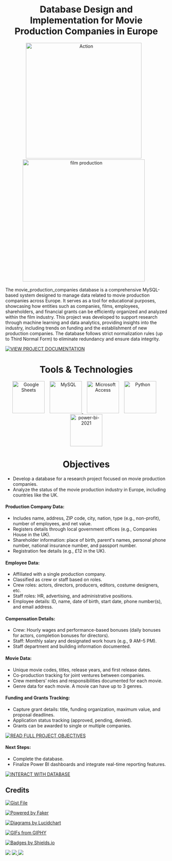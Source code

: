 <h1 align="center">Database Design and Implementation for Movie Production Companies in Europe</h1>


<p align="center">
  <img src="https://media1.giphy.com/media/v1.Y2lkPTc5MGI3NjExbGR2d3ZlYjc3cWxtaWE0NnNleDlnMG9xaGx4aXN6bHR3bHo2a2swMCZlcD12MV9pbnRlcm5hbF9naWZfYnlfaWQmY3Q9Zw/kxKdMAZO0N99S/giphy.gif" width="360" alt="Action" />
  &nbsp;&nbsp;&nbsp;
  <img src="https://media2.giphy.com/media/v1.Y2lkPTc5MGI3NjExd3Jsa2s3amJsdXdjeTQyYjk2ejJvNWdpdGF2dm1zbDQwMWl6dmczdiZlcD12MV9pbnRlcm5hbF9naWZfYnlfaWQmY3Q9Zw/Em9cyu8HJBmFSWCRPy/giphy.gif" width="380" alt="film production" />
  &nbsp;&nbsp;&nbsp;
</p>

The movie_production_companies database is a comprehensive MySQL-based system designed to manage data related to movie production companies across Europe. It serves as a tool for educational purposes, showcasing how entities such as companies, films, employees, shareholders, and financial grants can be efficiently organized and analyzed within the film industry. This project was developed to support research through machine learning and data analytics, providing insights into the industry, including trends on funding and the establishment of new production companies. The database follows strict normalization rules (up to Third Normal Form) to eliminate redundancy and ensure data integrity.

[![VIEW PROJECT DOCUMENTATION](https://img.shields.io/badge/VIEW%20PROJECT%20DOCUMENTATION-blue?style=for-the-badge&logo=readthedocs&logoColor=white)](https://sites.google.com/view/eu-film-db)


<h1 align="center">Tools & Technologies </h1> 

<p align="center">
  <img src="https://img.icons8.com/plasticine/100/google-sheets.png" width="100" alt="Google Sheets" />
  &nbsp;&nbsp;
  <a href="https://github.com/chik0di/eu-film-db/blob/master/DDL.sql" target="_blank" rel="noopener">
    <img src="https://cdn.jsdelivr.net/gh/devicons/devicon@latest/icons/mysql/mysql-original-wordmark.svg" width="100" alt="MySQL" />
  </a>
  &nbsp;&nbsp;
  <img src="https://img.icons8.com/color-glass/48/microsoft-access-2019.png" width="100" alt="Microsoft Access" />
  &nbsp;&nbsp;
  <img src="https://cdn.jsdelivr.net/gh/devicons/devicon/icons/python/python-original.svg" width="100" alt="Python" />
  &nbsp;&nbsp;
  <a href="https://app.powerbi.com/view?r=eyJrIjoiOTAxZjBiZDUtZDE1ZC00YzU2LWExODctOTU2MjFhM2ZiY2YyIiwidCI6IjFmZWExNGY1LTNjYjYtNGM1OC1hYjJiLWY4MGU3ZjQ1OWVkMSIsImMiOjh9" target="_blank" rel="noopener">
    <img width="100" src="https://img.icons8.com/fluency/48/power-bi-2021.png" alt="power-bi-2021"/>
  </a>
</p>




<h1 align="center">Objectives </h1> 

- Develop a database for a research project focused on movie production companies.
- Analyze the status of the movie production industry in Europe, including countries like the UK.

#### Production Company Data:
- Includes name, address, ZIP code, city, nation, type (e.g., non-profit), number of employees, and net value.
- Registers details through local government offices (e.g., Companies House in the UK).
- Shareholder information: place of birth, parent's names, personal phone number, national insurance number, and passport number.
- Registration fee details (e.g., £12 in the UK).

#### Employee Data:
- Affiliated with a single production company.
- Classified as crew or staff based on roles.
- Crew roles: actors, directors, producers, editors, costume designers, etc.
- Staff roles: HR, advertising, and administrative positions.
- Employee details: ID, name, date of birth, start date, phone number(s), and email address.

#### Compensation Details:
- Crew: Hourly wages and performance-based bonuses (daily bonuses for actors, completion bonuses for directors).
- Staff: Monthly salary and designated work hours (e.g., 9 AM–5 PM).
- Staff department and building information documented.

#### Movie Data:
- Unique movie codes, titles, release years, and first release dates.
- Co-production tracking for joint ventures between companies.
- Crew members’ roles and responsibilities documented for each movie.
- Genre data for each movie. A movie can have up to 3 genres. 

#### Funding and Grants Tracking:
- Capture grant details: title, funding organization, maximum value, and proposal deadlines.
- Application status tracking (approved, pending, denied).
- Grants can be awarded to single or multiple companies.


[![READ FULL PROJECT OBJECTIVES](https://img.shields.io/badge/READ%20FULL%20PROJECT%20OBJECTIVES-brown?style=for-the-badge&logo=storyblok&logoColor=white)](https://sites.google.com/view/eu-film-db/application-scenario?authuser=0)


#### Next Steps:
- Complete the database.
- Finalize Power BI dashboards and integrate real-time reporting features.


[![INTERACT WITH DATABASE](https://img.shields.io/badge/INTERACT%20WITH%20DATABASE-gold?style=for-the-badge&logo=database&logoColor=white)](https://app.powerbi.com/view?r=eyJrIjoiOTAxZjBiZDUtZDE1ZC00YzU2LWExODctOTU2MjFhM2ZiY2YyIiwidCI6IjFmZWExNGY1LTNjYjYtNGM1OC1hYjJiLWY4MGU3ZjQ1OWVkMSIsImMiOjh9)

## Credits 

[![Gist File](https://img.shields.io/badge/stevewithington-country%20and%20continent%20codes%20list.csv-brightgreen?style=for-the-badge&logo=github&logoColor=white)](https://gist.github.com/stevewithington/20a69c0b6d2ff846ea5d35e5fc47f26c)

[![Powered by Faker](https://img.shields.io/badge/Dummy%20Data-Faker-blueviolet?style=for-the-badge&logo=python&logoColor=white)](https://faker.readthedocs.io/)

[![Diagrams by Lucidchart](https://img.shields.io/badge/Conceptual%20ERD%20Design-Lucidchart-orange?style=for-the-badge&logo=lucidchart&logoColor=white)](https://www.lucidchart.com/)

[![GIFs from GIPHY](https://img.shields.io/badge/GIFs-GIPHY-purple?style=for-the-badge&logo=giphy&logoColor=white)](https://giphy.com/)

[![Badges by Shields.io](https://img.shields.io/badge/Badges-Shields.io-yellow?style=for-the-badge&logo=shieldsdotio)](https://shields.io/)

<p align="left">
  <img src="https://img.shields.io/badge/Icons%20by:-grey?style=for-the-badge" />
  <a href="https://devicon.dev/">
    <img src="https://img.shields.io/badge/Devicon-blue?style=for-the-badge&logo=devicon&logoColor=white" />
  </a>
  <a href="https://icons8.com/">
    <img src="https://img.shields.io/badge/Icons8-brown?style=for-the-badge" />
  </a>
</p>
